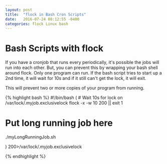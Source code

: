 ```yaml
---
layout: post
title:  "flock in Bash Cron Scripts"
date:   2016-07-24 08:12:55 -0400 
categories: flock Linux bash
---
```


# Bash Scripts with flock

If you have a cronjob that runs every periodically, it's
possible the jobs will run into each other. But, you can
prevent this by wrapping your bash shell around flock. Only
one program can run. If the bash script tries to start up
a 2nd time, it will wait for 10s and if it still can't get
the lock, it will exit.

This will prevent two or more copies of your program from
running.

{% highlight bash %}
#!/bin/bash
(
    # Wait 10s for lock on /var/lock/.myjob.exclusivelock
    flock -x -w 10 200 || exit 1
	
# Put long running job here
./myLongRunningJob.sh
	
)  200>/var/lock/.myjob.exclusivelock	

{% endhighlight %}


